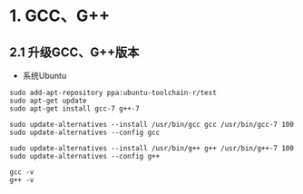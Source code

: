 # 1. GCC、G++
## 2.1 升级GCC、G++版本
* 系统Ubuntu
```
sudo add-apt-repository ppa:ubuntu-toolchain-r/test
sudo apt-get update 
sudo apt-get install gcc-7 g++-7
```

```
sudo update-alternatives --install /usr/bin/gcc gcc /usr/bin/gcc-7 100
sudo update-alternatives --config gcc

sudo update-alternatives --install /usr/bin/g++ g++ /usr/bin/g++-7 100
sudo update-alternatives --config g++
```

```
gcc -v
g++ -v
```